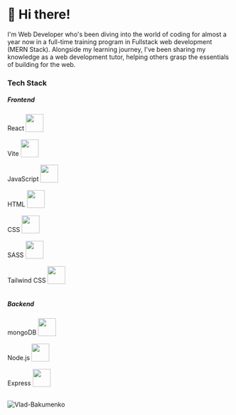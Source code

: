 # 👋 Hi there! 

I'm Web Developer who's been diving into the world of coding for almost a year now in a full-time training program in Fullstack web development (MERN Stack). Alongside my learning journey, I've been sharing my knowledge as a web development tutor, helping others grasp the essentials of building for the web.

<h3 align="left">Tech Stack</h3>

<h5 align="left">Frontend</h5>

<div>React <img src="https://user-images.githubusercontent.com/25181517/183897015-94a058a6-b86e-4e42-a37f-bf92061753e5.png" style="width: 2.5rem; vertical-align:bottom;"></div>
<br>
<div>Vite <img src="https://github-production-user-asset-6210df.s3.amazonaws.com/62091613/261395532-b40892ef-efb8-4b0e-a6b5-d1cfc2f3fc35.png" style="width: 2.5rem; vertical-align:bottom;"></div>
<br>
<div>JavaScript <img src="https://user-images.githubusercontent.com/25181517/117447155-6a868a00-af3d-11eb-9cfe-245df15c9f3f.png" style="width: 2.5rem; vertical-align:bottom;"></div>
<br>
<div>HTML <img src="https://user-images.githubusercontent.com/25181517/192158954-f88b5814-d510-4564-b285-dff7d6400dad.png" style="width: 2.5rem; vertical-align:bottom;"></div>
<br>
<div>CSS <img src="https://user-images.githubusercontent.com/25181517/183898674-75a4a1b1-f960-4ea9-abcb-637170a00a75.png" style="width: 2.5rem; vertical-align:bottom;"></div>
<br>
<div>SASS <img src="https://user-images.githubusercontent.com/25181517/192158956-48192682-23d5-4bfc-9dfb-6511ade346bc.png" style="width: 2.5rem; vertical-align:bottom;"></div>
<br>
<div>Tailwind CSS <img src="https://user-images.githubusercontent.com/25181517/202896760-337261ed-ee92-4979-84c4-d4b829c7355d.png" style="width: 2.5rem; vertical-align:bottom;"></div>
<br>

<h5 align="left">Backend</h5>

<div>mongoDB <img src="https://user-images.githubusercontent.com/25181517/182884177-d48a8579-2cd0-447a-b9a6-ffc7cb02560e.png" style="width: 2.5rem; vertical-align:bottom;"></div>
<br>
<div>Node.js <img src="https://user-images.githubusercontent.com/25181517/183568594-85e280a7-0d7e-4d1a-9028-c8c2209e073c.png" style="width: 2.5rem; vertical-align:bottom;"></div>
<br>
<div>Express <img src="https://user-images.githubusercontent.com/25181517/183859966-a3462d8d-1bc7-4880-b353-e2cbed900ed6.png" style="width: 2.5rem; vertical-align:bottom;"></div>
<br>
<p><img align="left" src="https://github-readme-stats.vercel.app/api/top-langs?username=Vlad-Bakumenko&show_icons=true&locale=en&layout=compact" alt="Vlad-Bakumenko" /></p>
